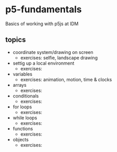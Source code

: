 # p5-fundamentals
Basics of working with p5js at IDM

## topics
- coordinate system/drawing on screen
  - exercises: selfie, landscape drawing
- settig up a local environment
  - exercises: 
- variables
  - exercises: animation, motion, time & clocks
- arrays
  - exercises: 
- conditionals
  - exercises: 
- for loops
  - exercises: 
- while loops
  - exercises: 
- functions
  - exercises: 
- objects
  - exercises: 
